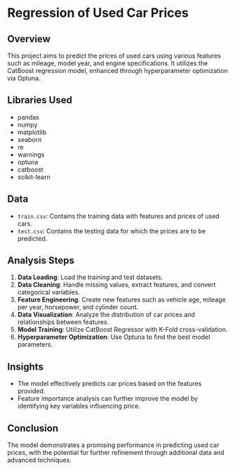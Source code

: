 # Regression of Used Car Prices

## Overview
This project aims to predict the prices of used cars using various features such as mileage, model year, and engine specifications. It utilizes the CatBoost regression model, enhanced through hyperparameter optimization via Optuna.

## Libraries Used
- pandas
- numpy
- matplotlib
- seaborn
- re
- warnings
- optuna
- catboost
- scikit-learn

## Data
- `train.csv`: Contains the training data with features and prices of used cars.
- `test.csv`: Contains the testing data for which the prices are to be predicted.

## Analysis Steps
1. **Data Loading**: Load the training and test datasets.
2. **Data Cleaning**: Handle missing values, extract features, and convert categorical variables.
3. **Feature Engineering**: Create new features such as vehicle age, mileage per year, horsepower, and cylinder count.
4. **Data Visualization**: Analyze the distribution of car prices and relationships between features.
5. **Model Training**: Utilize CatBoost Regressor with K-Fold cross-validation.
6. **Hyperparameter Optimization**: Use Optuna to find the best model parameters.

## Insights
- The model effectively predicts car prices based on the features provided.
- Feature importance analysis can further improve the model by identifying key variables influencing price.

## Conclusion
The model demonstrates a promising performance in predicting used car prices, with the potential for further refinement through additional data and advanced techniques.

